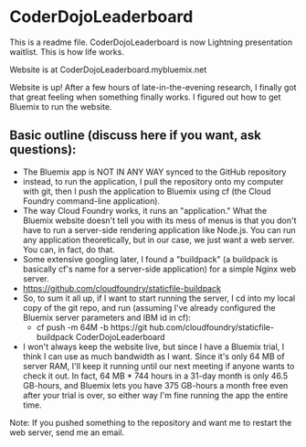 # CoderDojoLeaderboard
This is a readme file. CoderDojoLeaderboard is now Lightning presentation waitlist. This is how life works.

Website is at CoderDojoLeaderboard.mybluemix.net

Website is up! After a few hours of late-in-the-evening research, I finally got that great feeling when something finally works. I figured out how to get Bluemix to run the website.

Basic outline (discuss here if you want, ask questions):
--------------

- The Bluemix app is NOT IN ANY WAY synced to the GitHub repository
- instead, to run the application, I pull the repository onto my computer with git, then I push the application to Bluemix using cf (the Cloud Foundry command-line application).
- The way Cloud Foundry works, it runs an "application." What the Bluemix website doesn't tell you with its mess of menus is that you don't have to run a server-side rendering application like Node.js. You can run any application theoretically, but in our case, we just want a web server. You can, in fact, do that.
- Some extensive googling later, I found a "buildpack" (a buildpack is basically cf's name for a server-side application) for a simple Nginx web server.
- https://github.com/cloudfoundry/staticfile-buildpack
- So, to sum it all up, if I want to start running the server, I cd into my local copy of the git repo, and run (assuming I've already configured the Bluemix server parameters and IBM id in cf):
	- cf push -m 64M -b https://git	hub.com/cloudfoundry/staticfile-buildpack CoderDojoLeaderboard
- I won't always keep the website live, but since I have a Bluemix trial, I think I can use as much bandwidth as I want. Since it's only 64 MB of server RAM, I'll keep it running until our next meeting if anyone wants to check it out. In fact, 64 MB * 744 hours in a 31-day month is only 46.5 GB-hours, and Bluemix lets you have 375 GB-hours a month free even after your trial is over, so either way I'm fine running the app the entire time.


Note: If you pushed something to the repository and want me to restart the web server, send me an email.
